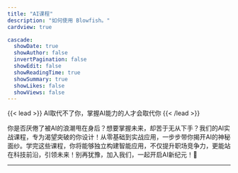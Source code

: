 ```yaml
---
title: "AI课程"
description: "如何使用 Blowfish。"
cardview: true

cascade:
  showDate: true
  showAuthor: false
  invertPagination: false
  showEdit: false
  showReadingTime: true
  showSummary: true
  showLikes: false
  showViews: false
---
```



{{< lead >}}
AI取代不了你，掌握AI能力的人才会取代你
{{< /lead >}}

你是否厌倦了被AI的浪潮甩在身后？想要掌握未来，却苦于无从下手？我们的AI实战课程，专为渴望突破的你设计！从零基础到实战应用，一步步带你揭开AI的神秘面纱。学完这些课程，你将能够独立构建智能应用，不仅提升职场竞争力，更能站在科技前沿，引领未来！别再犹豫，加入我们，一起开启AI新纪元！🌟

---
